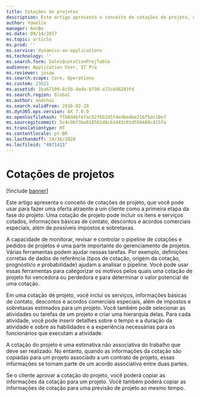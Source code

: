 ```yaml
---
title: Cotações de projetos
description: Este artigo apresenta o conceito de cotações de projeto, que você pode usar para fazer uma oferta atraente a um cliente como a primeira etapa da fase do projeto. Uma cotação de projeto pode incluir os itens e serviços cotados, informações básicas de contato, descontos e acordos comerciais especiais, além de possíveis impostos e sobretaxas.
author: Yowelle
manager: AnnBe
ms.date: 09/14/2017
ms.topic: article
ms.prod: ''
ms.service: dynamics-ax-applications
ms.technology: ''
ms.search.form: SalesQuotationProjTable
audience: Application User, IT Pro
ms.reviewer: josaw
ms.search.scope: Core, Operations
ms.custom: 23621
ms.assetid: 1ba67109-8c5b-4ada-b730-a72cd46203fd
ms.search.region: Global
ms.author: andchoi
ms.search.validFrom: 2016-02-28
ms.dyn365.ops.version: AX 7.0.0
ms.openlocfilehash: ffb8d4bfefac52f65245f4ed6e4be216f5dc10e7
ms.sourcegitcommit: 5c4c9bf3ba018562d6cb3443c01d550489c415fa
ms.translationtype: HT
ms.contentlocale: pt-BR
ms.lasthandoff: 10/16/2020
ms.locfileid: "4071415"
---
```

# <a name="project-quotations"></a>Cotações de projetos

[!include [banner](../includes/banner.md)]

Este artigo apresenta o conceito de cotações de projeto, que você pode usar para fazer uma oferta atraente a um cliente como a primeira etapa da fase do projeto. Uma cotação de projeto pode incluir os itens e serviços cotados, informações básicas de contato, descontos e acordos comerciais especiais, além de possíveis impostos e sobretaxas. 

A capacidade de monitorar, revisar e controlar o pipeline de cotações e pedidos de projetos é uma parte importante do gerenciamento de projetos. Várias ferramentas podem ajudar nessas tarefas. Por exemplo, definições corretas de dados de referência (tipos de cotação, origem da cotação, prognóstico e probabilidade) ajudam a analisar o pipeline. Você pode usar essas ferramentas para categorizar os motivos pelos quais uma cotação de projeto foi vencedora ou perdedora e para determinar o valor potencial de uma cotação. 

Em uma cotação de projeto, você inclui os serviços, informações básicas de contato, descontos e acordos comerciais especiais, além de impostos e sobretaxas estimados para um projeto. Você também pode selecionar as atividades ou tarefas de um projeto e criar uma hierarquia delas. Para cada atividade, você pode inserir detalhes sobre o tempo e a duração da atividade e sobre as habilidades e a experiência necessárias para os funcionários que executam a atividade. 

A cotação do projeto é uma estimativa não associativa do trabalho que deve ser realizado. No entanto, quando as informações da cotação são copiadas para um projeto associado a um contrato de projeto, essas informações se tornam parte de um acordo associativo entre duas partes. 

Se o cliente aprovar a cotação do projeto, você poderá copiar as informações da cotação para um projeto. Você também poderá copiar as informações de cotação para uma previsão de projeto ao mesmo tempo.



